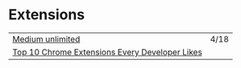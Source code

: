 # Extensions

|  |  |
| :--- | :--- |
| [Medium unlimited](https://manojvivek.github.io/medium-unlimited/download/) | 4/18 |
| [Top 10 Chrome Extensions Every Developer Likes](https://dev.to/shijiezhou/top-10-chrome-extensions-every-developer-likes-3ehk) |  |

